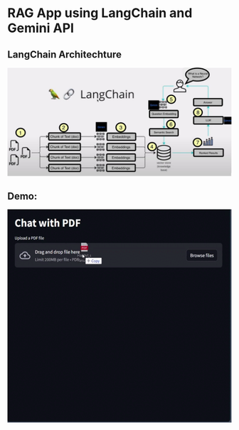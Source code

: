 # RAG App using LangChain and Gemini API

## LangChain Architechture
<img src="https://github.com/iamrajharshit/RAGapps/blob/main/assets/img/LangChain%20for%20RAG.jpg">


## Demo:

<img src="https://github.com/iamrajharshit/RAGapps/blob/main/assets/Demo.gif" width="1080" height="480" />
